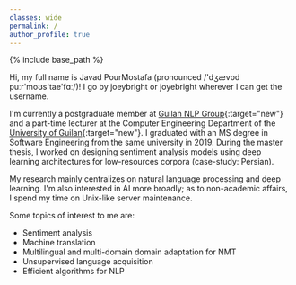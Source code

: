 ```yaml
---
classes: wide
permalink: /
author_profile: true
---
```

{% include base_path %}

Hi, my full name is Javad PourMostafa (pronounced /'dʒævɒd puːr'moʊs'tae'fɑː/)! I go by joeybright or joyebright wherever I can get the username. 

I'm currently a postgraduate member at [Guilan NLP Group](https://nlp.guilan.ac.ir){:target="new"} and a part-time lecturer at the Computer Engineering Department of the [University of Guilan](https://guilan.ac.ir/en/home){:target="new"}. I graduated with an MS degree in Software Engineering from the same university in 2019. During the master thesis, I worked on designing sentiment analysis models using deep learning architectures for low-resources corpora (case-study: Persian).

My research mainly centralizes on natural language processing and deep learning. I'm also interested in AI more broadly; as to non-academic affairs, I spend my time on Unix-like server maintenance. 

Some topics of interest to me are:

-   Sentiment analysis
-   Machine translation
-   Multilingual and multi-domain domain adaptation for NMT
-   Unsupervised language acquisition
-   Efficient algorithms for NLP
